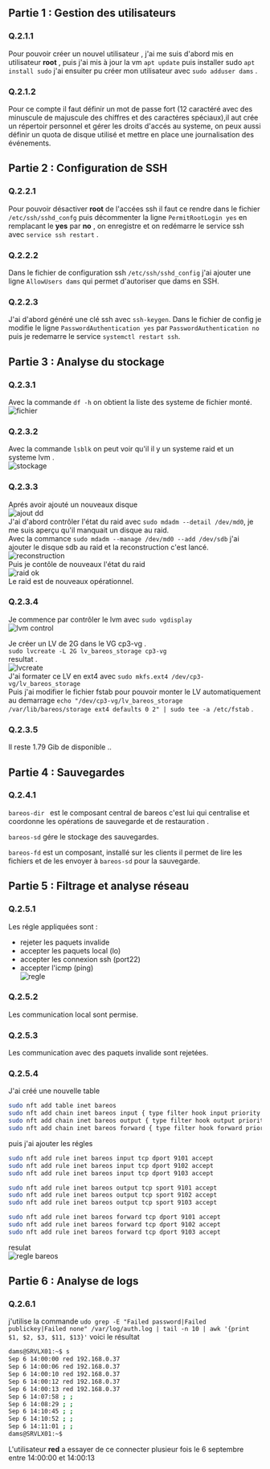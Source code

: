 ## Partie 1 : Gestion des utilisateurs

### Q.2.1.1
Pour pouvoir créer un nouvel utilisateur , j'ai me suis d'abord mis en utilisateur  **root** , puis j'ai mis à jour la vm `apt update` puis installer sudo `apt install sudo` j'ai ensuiter pu créer mon utilisateur avec `sudo adduser dams` .  

### Q.2.1.2
Pour ce compte il faut définir un mot de passe fort (12 caractéré avec des minuscule de majuscule des chiffres et des caractéres spéciaux),il aut crée un répertoir personnel et gérer les droits d'accés au systeme, on peux aussi définir un quota de disque utilisé et mettre en place une journalisation des événements.

## Partie 2 : Configuration de SSH

### Q.2.2.1
Pour pouvoir désactiver **root** de l'accées ssh il faut ce rendre dans le fichier `/etc/ssh/sshd_confg` puis décommenter la ligne `PermitRootLogin yes` en remplacant le **yes** par **no** , on enregistre et on redémarre le service ssh avec `service ssh restart` .  

### Q.2.2.2
Dans le fichier de configuration ssh `/etc/ssh/sshd_config` j'ai ajouter une ligne `AllowUsers dams` qui permet d'autoriser que dams en SSH. 

### Q.2.2.3
J'ai d'abord généré une clé ssh avec `ssh-keygen`. 
Dans le fichier de config je modifie le ligne `PasswordAuthentication yes` par `PasswordAuthentication no`  puis je redemarre le service `systemctl restart ssh`.  

## Partie 3 : Analyse du stockage

### Q.2.3.1
Avec la commande `df -h` on obtient la liste des systeme de fichier monté.  
![fichier](https://github.com/damdupre/checkpoint-3/blob/main/images/fichier.png)

### Q.2.3.2

Avec la commande `lsblk` on peut voir qu'il il y un systeme raid et un systeme lvm .  
![stockage](https://github.com/damdupre/checkpoint-3/blob/main/images/info%20stockage.png)  

### Q.2.3.3
Aprés avoir ajouté un nouveaux disque   
![ajout dd](https://github.com/damdupre/checkpoint-3/blob/main/images/ajout%20dd.png)    
J'ai d'abord contrôler l'état du raid avec `sudo mdadm --detail /dev/md0`, je me suis aperçu qu'il manquait un disque au raid.    
Avec la commance `sudo mdadm --manage /dev/md0 --add /dev/sdb` j'ai ajouter le disque sdb au raid et la reconstruction c'est lancé.
![reconstruction](https://github.com/damdupre/checkpoint-3/blob/main/images/reconstruction.png)  
Puis je contôle de nouveaux l'état du raid  
![raid ok](https://github.com/damdupre/checkpoint-3/blob/main/images/raid%20ok.png)    
Le raid est de nouveaux opérationnel.    

### Q.2.3.4 
Je commence par contrôler le lvm avec `sudo vgdisplay`  
![lvm control](https://github.com/damdupre/checkpoint-3/blob/main/images/lvm%20control.png)  

Je créer un LV de 2G dans le VG cp3-vg .  
`sudo lvcreate -L 2G lv_bareos_storage cp3-vg`   
resultat .  
![lvcreate](https://github.com/damdupre/checkpoint-3/blob/main/images/lvcreate.png)    
J'ai formater ce LV en ext4 avec `sudo mkfs.ext4 /dev/cp3-vg/lv_bareos_storage`    
Puis j'ai modifier le fichier fstab pour pouvoir monter le LV automatiquement au demarrage `echo "/dev/cp3-vg/lv_bareos_storage /var/lib/bareos/storage ext4 defaults 0 2" | sudo tee -a /etc/fstab` .    

### Q.2.3.5
Il reste 1.79 Gib de disponible ..  

## Partie 4 : Sauvegardes

### Q.2.4.1
`bareos-dir ` est le composant central de bareos c'est lui qui centralise et coordonne les opérations de sauvegarde et de restauration .  

`bareos-sd` gére le stockage des sauvegardes.

`bareos-fd` est un composant, installé sur les clients il permet de lire les fichiers et de les envoyer à `bareos-sd` pour la sauvegarde.  

## Partie 5 : Filtrage et analyse réseau

### Q.2.5.1
Les régle appliquées sont :    

- rejeter les paquets invalide  
- accepter les paquets local (lo)  
- accepter les connexion ssh (port22)  
- accepter l'icmp (ping)    
![regle](https://github.com/damdupre/checkpoint-3/blob/main/images/regle.png)  

### Q.2.5.2
Les communication local sont permise.

### Q.2.5.3
Les communication avec des paquets invalide sont rejetées.

### Q.2.5.4
J'ai créé une nouvelle table 
```bash
sudo nft add table inet bareos
sudo nft add chain inet bareos input { type filter hook input priority 0 \; }
sudo nft add chain inet bareos output { type filter hook output priority 0 \; }
sudo nft add chain inet bareos forward { type filter hook forward priority 0 \; }
```
puis j'ai ajouter les régles 
```bash
sudo nft add rule inet bareos input tcp dport 9101 accept
sudo nft add rule inet bareos input tcp dport 9102 accept
sudo nft add rule inet bareos input tcp dport 9103 accept

sudo nft add rule inet bareos output tcp sport 9101 accept
sudo nft add rule inet bareos output tcp sport 9102 accept
sudo nft add rule inet bareos output tcp sport 9103 accept

sudo nft add rule inet bareos forward tcp dport 9101 accept
sudo nft add rule inet bareos forward tcp dport 9102 accept
sudo nft add rule inet bareos forward tcp dport 9103 accept
```
resulat   
![regle bareos](https://github.com/damdupre/checkpoint-3/blob/main/images/regle%20bareos.png)  

## Partie 6 : Analyse de logs

### Q.2.6.1
j'utilise la commande `udo grep -E "Failed password|Failed publickey|Failed none" /var/log/auth.log | tail -n 10 | awk '{print $1, $2, $3, $11, $13}'` 
voici le résultat 
```bash
dams@SRVLX01:~$ s
Sep 6 14:00:00 red 192.168.0.37
Sep 6 14:00:06 red 192.168.0.37
Sep 6 14:00:10 red 192.168.0.37
Sep 6 14:00:12 red 192.168.0.37
Sep 6 14:00:13 red 192.168.0.37
Sep 6 14:07:58 ; ;
Sep 6 14:08:29 ; ;
Sep 6 14:10:45 ; ;
Sep 6 14:10:52 ; ;
Sep 6 14:11:01 ; ;
dams@SRVLX01:~$

``` 
L'utilisateur **red** a essayer de ce connecter plusieur fois le 6 septembre entre 14:00:00 et 14:00:13 



